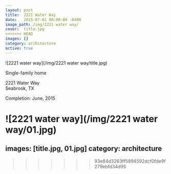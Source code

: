 ```yaml
---
layout: post
title:  2221 Water Way
date:   2015-07-01 00:00:00 -0400
image_path:	/img/2221 water way/
cover:  title.jpg
<<<<<<< HEAD
images: []
category: architecture
active: true
---
```


![2221 water way](/img/2221 water way/title.jpg)

Single-family home

2221 Water Way<br>
Seabrook, TX

Completion: June, 2015

![2221 water way](/img/2221 water way/01.jpg)
=======
images: [title.jpg, 01.jpg]
category: architecture
---

>>>>>>> 93e84d3263ff5994592dcf0fde9f279ebfd34d95
